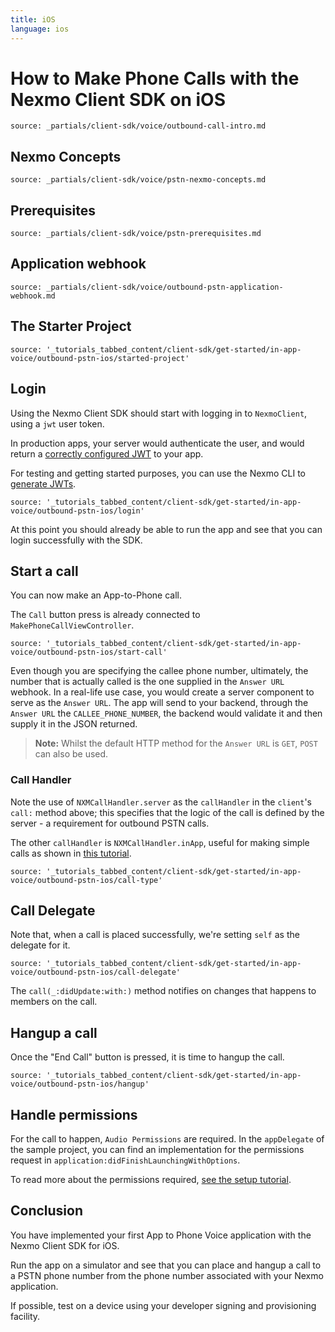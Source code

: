 ```yaml
---
title: iOS
language: ios
---
```


# How to Make Phone Calls with the Nexmo Client SDK on iOS

```partial
source: _partials/client-sdk/voice/outbound-call-intro.md
```

## Nexmo Concepts

```partial
source: _partials/client-sdk/voice/pstn-nexmo-concepts.md
```

## Prerequisites

```partial
source: _partials/client-sdk/voice/pstn-prerequisites.md
```

## Application webhook

```partial
source: _partials/client-sdk/voice/outbound-pstn-application-webhook.md
```

## The Starter Project

```tabbed_content
source: '_tutorials_tabbed_content/client-sdk/get-started/in-app-voice/outbound-pstn-ios/started-project'
```

## Login

Using the Nexmo Client SDK should start with logging in to `NexmoClient`, using a `jwt` user token.

In production apps, your server would authenticate the user, and would return a [correctly configured JWT](/client-sdk/concepts/jwt-acl) to your app.

For testing and getting started purposes, you can use the Nexmo CLI to [generate JWTs](/tutorials/client-sdk-generate-test-credentials).

```tabbed_content
source: '_tutorials_tabbed_content/client-sdk/get-started/in-app-voice/outbound-pstn-ios/login'
```

At this point you should already be able to run the app and see that you can login successfully with the SDK.

## Start a call

You can now make an App-to-Phone call.

The `Call` button press is already connected to `MakePhoneCallViewController`.

```tabbed_content
source: '_tutorials_tabbed_content/client-sdk/get-started/in-app-voice/outbound-pstn-ios/start-call'
```

Even though you are specifying the callee phone number, ultimately, the number that is actually called is the one supplied in the `Answer URL` webhook. In a real-life use case, you would create a server component to serve as the `Answer URL`. The app will send to your backend, through the `Answer URL` the `CALLEE_PHONE_NUMBER`, the backend would validate it and then supply it in the JSON returned.

> **Note:** Whilst the default HTTP method for the `Answer URL` is `GET`, `POST` can also be used.

### Call Handler

Note the use of `NXMCallHandler.server` as the `callHandler` in the `client`'s `call:` method above; this specifies that the logic of the call is defined by the server - a requirement for outbound PSTN calls.

 The other `callHandler` is `NXMCallHandler.inApp`, useful for making simple calls as shown in [this tutorial](/tutorials/client-sdk-ios-in-app-calling).

```tabbed_content
source: '_tutorials_tabbed_content/client-sdk/get-started/in-app-voice/outbound-pstn-ios/call-type'
```

## Call Delegate

Note that, when a call is placed successfully, we're setting `self` as the delegate for it.

```tabbed_content
source: '_tutorials_tabbed_content/client-sdk/get-started/in-app-voice/outbound-pstn-ios/call-delegate'
```

The `call(_:didUpdate:with:)` method notifies on changes that happens to members on the call.  

## Hangup a call

Once the "End Call" button is pressed, it is time to hangup the call.

```tabbed_content
source: '_tutorials_tabbed_content/client-sdk/get-started/in-app-voice/outbound-pstn-ios/hangup'
```


## Handle permissions

For the call to happen, `Audio Permissions` are required. In the `appDelegate` of the sample project, you can find an implementation for the permissions request in `application:didFinishLaunchingWithOptions`.  

To read more about the permissions required, [see the setup tutorial](/client-sdk/setup/add-sdk-to-your-app/ios#add-permissions).


## Conclusion

You have implemented your first App to Phone Voice application with the Nexmo Client SDK for iOS.

Run the app on a simulator and see that you can place and hangup a call to a PSTN phone number from the phone number associated with your Nexmo application.

If possible, test on a device using your developer signing and provisioning facility.
